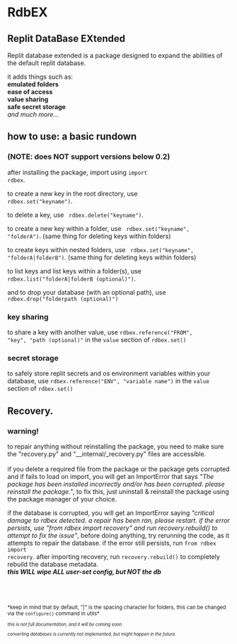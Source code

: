 # RdbEX
## Replit DataBase EXtended

Replit database extended is a package designed to expand the abilities of the default replit database.

it adds things such as:
<br>
**emulated folders**
<br>
**ease of access**
<br>
**value sharing**
<br>
**safe secret storage**
<br>
*and much more...*

## how to use: a basic rundown

### (NOTE: does NOT support versions below 0.2)

after installing the package, import using <code>import rdbex</code>.

to create a new key in the root directory, use <code> rdbex.set("keyname")</code>.

to delete a key, use <code> rdbex.delete("keyname")</code>.

to create a new key within a folder, use <code> rdbex.set("keyname", "folderA")</code>. (same thing for deleting keys within folders)

to create keys within nested folders, use <code> rdbex.set("keyname", "folderA|folderB")</code>. (same thing for deleting keys within folders)

to list keys and list keys within a folder(s), use <code> rdbex.list("folderA|folderB (optional)")</code>.

and to drop your database (with an optional path), use <code> rdbex.drop("folderpath (optional)")</code>

### key sharing

to share a key with another value, use <code>rdbex.reference("FROM", "key", "path (optional)"</code> in the <code>value</code> section of <code>rdbex.set()</code>

### secret storage

to safely store replit secrets and os environment variables within your database, use <code>rdbex.reference("ENV", "variable name")</code> in the <code>value</code> section of <code>rdbex.set()</code>

## Recovery.

### warning!

to repair anything without reinstalling the package, you need to make sure the "recovery.py" and "__internal/_recovery.py" files are accessible.
<br>
<br>
if you delete a required file from the package or the package gets corrupted and if fails to load on import, you will get an ImportError that says *"The package has been installed incorrectly and/or has been corrupted. please reinstall the package."*, to fix this, just uninstall & reinstall the package using the package manager of your choice.

if the database is corrupted, you will get an ImportError saying *"critical damage to rdbex detected. a repair has been ran, please restart. if the error persists, use "from rdbex import recovery" and run recovery.rebuild() to attempt to fix the issue"*, before doing anything, try rerunning the code, as it attempts to repair the database. if the error still persists, run <code>from rdbex import recovery</code>. after importing recovery, run <code>recovery.rebuild()</code> to completely rebuild the database metadata. 
<br>
***this WILL wipe ALL user-set config, but NOT the db***

<br>
<br>
<br>
<sub>*keep in mind that by default, "|" is the spacing character for folders, this can be changed via the <code>configure()</code> command in utils*

<sub>*this is not full documentation, and it will be coming soon.*

<sub>*converting databases is currently not implemented, but might happen in the future.*